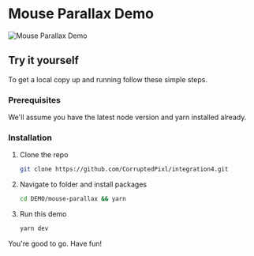 # Mouse Parallax Demo

![Mouse Parallax Demo](./mouse-parallax.gif)

## Try it yourself

To get a local copy up and running follow these simple steps.

### Prerequisites

We'll assume you have the latest node version and yarn installed already.

### Installation

1. Clone the repo
   ```sh
   git clone https://github.com/CorruptedPixl/integration4.git
   ```
2. Navigate to folder and install packages
   ```sh
   cd DEMO/mouse-parallax && yarn
   ```
3. Run this demo
   ```sh
   yarn dev
   ```

You're good to go. Have fun!